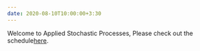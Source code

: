 ```yaml
---
date: 2020-08-10T10:00:00+3:30
---
```

Welcome to Applied Stochastic Processes, Please check out the schedule[here](https://oaadebay.github.io/18-751_Applied_Stochastic_Processes/schedule/).